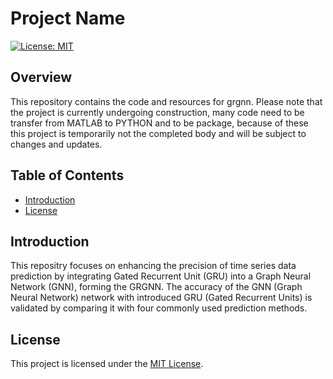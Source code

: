 # Project Name

[![License: MIT](https://img.shields.io/badge/License-MIT-yellow.svg)](https://opensource.org/licenses/MIT)

## Overview

This repository contains the code and resources for grgnn. Please note that the project is currently undergoing construction, many code need to be transfer from MATLAB to PYTHON and to be package, because of these this project is temporarily not the completed body and will be subject to changes and updates.

## Table of Contents

- [Introduction](#introduction)
- [License](#license)

## Introduction

This repositry focuses on enhancing the precision of time series data prediction by integrating Gated Recurrent Unit (GRU) into a Graph Neural Network (GNN), forming the GRGNN. The accuracy of the GNN (Graph Neural Network) network with introduced GRU (Gated Recurrent Units) is validated by comparing it with four commonly used prediction methods.


## License

This project is licensed under the [MIT License](https://opensource.org/licenses/MIT).
